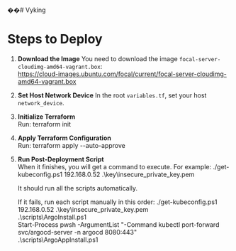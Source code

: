 ��#   V y k i n g 
# Steps to Deploy

1. **Download the Image**
   You need to download the image `focal-server-cloudimg-amd64-vagrant.box`:  
   https://cloud-images.ubuntu.com/focal/current/focal-server-cloudimg-amd64-vagrant.box

2. **Set Host Network Device**
   In the root `variables.tf`, set your host `network_device`.

3. **Initialize Terraform**  
   Run:
   terraform init

4. **Apply Terraform Configuration**  
   Run:
   terraform apply --auto-approve

5. **Run Post-Deployment Script**  
   When it finishes, you will get a command to execute. For example:
   ./get-kubeconfig.ps1 192.168.0.52 .\key\insecure_private_key.pem

   It should run all the scripts automatically.

   If it fails, run each script manually in this order:
   ./get-kubeconfig.ps1 192.168.0.52 .\key\insecure_private_key.pem  
   .\scripts\ArgoInstall.ps1  
   Start-Process pwsh -ArgumentList "-Command kubectl port-forward svc/argocd-server -n argocd 8080:443"  
   .\scripts\ArgoAppInstall.ps1
